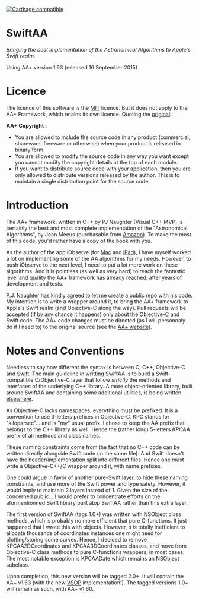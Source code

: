  [![Carthage compatible](https://img.shields.io/badge/Carthage-compatible-4BC51D.svg?style=flat)](https://github.com/onekiloparsec/SwiftAA)

# SwiftAA
*Bringing the best implementation of the Astronomical Algorithms to Apple's Swift realm.*

Using AA+ version 1.63 (released 16 September 2015)

Licence
=======

The licence of this software is the [MIT](http://opensource.org/licenses/MIT) licence. But it does not apply to the AA+ Framework,
which retains its own licence. Quoting the [original](http://www.naughter.com/aa.html):

**AA+ Copyright :** 

* You are allowed to include the source code in any product (commercial, shareware, freeware or otherwise) when your product is released in binary form.
* You are allowed to modify the source code in any way you want except you cannot modify the copyright details at the top of each module.
* If you want to distribute source code with your application, then you are only allowed to distribute versions released by the author. This is to maintain a single distribution point for the source code.

Introduction
============

The AA+ framework, written in C++ by PJ Naughter (Visual C++ MVP) is certainly the best and most complete implementation of the
"Astronomical Algorithms", by Jean Meeus (purchasable from [Amazon](http://www.amazon.com/exec/obidos/tg/detail/-/0943396611/103-5742735-0567011)).
To make the most of this code, you'd rather have a copy of the book with you.

As the author of the app iObserve (for [Mac](http://onekilopars.ec/apps#iobserve) and [iPad](http://www.onekilopars.ec/apps/#iobserve-touch)), I have
myself worked a lot on implementing some of the AA algorithms for my needs. However, to push iObserve to the next level,
I need to put a lot more work on these algorithms. And it is pointless (as well as very hard) to reach the fantastic level and quality the AA+ framework
has already reached, after years of development and tests.

P.J. Naughter has kindly agreed to let me create a public repo with his code. My intention is to write a wrapper around it,
to bring the AA+ framework to Apple's Swift realm (and Objective-C along the way). Pull requests will be accepted (if by any chance
it happens) only about the Objective-C and Swift code. The AA+ code changes must be directed (as I will personnaly do if I need to)
to the original source (see the [AA+ website](http://www.naughter.com/aa.html)).

Notes and Conventions
=====================

Needless to say how different the syntax is between C, C++, Objective-C and Swift. The main guideline in writting SwiftAA
is to build a Swift-compatible C/Objective-C layer that follow *strictly* the methods and interfaces of the underlying
C++ library. A more object-oriented library, built around SwiftAA and containing some additional utilities, 
is being written [elsewhere](https://github.com/onekiloparsec/AstroCocoaKit).

As Objective-C lacks namespaces, everything must be prefixed. It is a convention to use 3-letters prefixes in
Objective-C. KPC stands for "kiloparsec"... and is "my" usual prefix. I chose to keep the AA prefix that belongs to the C++
library as well. Hence the (rather long) 5-letters *KPCAA* prefix of all methods and class names.

These naming constraints come from the fact that no C++ code can be written directly alongside Swift code (in the same file). 
And Swift doesn't have the header/implementation split into different files. Hence one must write a Objective-C++/C wrapper
around it, with name prefixes.

One could argue in favor of another pure-Swift layer, to hide these naming constraints, and use more of the Swift power and
type safety. However, it would imply to maintain 2 layers instead of 1. Given the size of the concerned public... I would
prefer to concentrate efforts on the aformentionned Swift library built atop SwiftAA rather than this extra layer.

The first version of SwiftAA (tags 1.0+) was written with NSObject class methods, which is probably no more efficient that pure C-functions. 
It just happened that I wrote this with objects. However, it *is* totally inefficient to allocate thousands of coordinates instances one might need
for plotting/storing some curves. Hence, I decided to remove KPCAA2DCoordinates and KPCAA3DCoordinates classes, and move from Objective-C
class methods to pure C-functions wrappers, in most cases. The most notable exception is KPCAADate which remains an NSObject subclass.

Upon completion, this new version will be tagged 2.0+. It will contain the AA+ v1.63 (with the new 
[VSOP](https://en.wikipedia.org/wiki/VSOP_(planets)) implementation!). The tagged versions 1.0+ will remain as such, 
with AA+ v1.60.